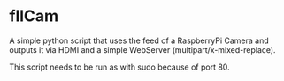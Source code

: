 # fllCam
A simple python script that uses the feed of a RaspberryPi Camera and outputs it via HDMI and a simple WebServer (multipart/x-mixed-replace).

This script needs to be run as with sudo because of port 80.
